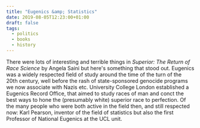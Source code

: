 ```yaml
---
title: "Eugenics &amp; Statistics"
date: 2019-08-05T12:23:00+01:00
draft: false
tags:
  - politics
  - books
  - history
---
```


There were lots of interesting and terrible things in _Superior: The Return of Race Science_ by Angela Saini but here's something that stood out. Eugenics was a widely respected field of study around the time of the turn of the 20th century, well before the rash of state-sponsored genocide programs we now associate with Nazis etc. University College London established a Eugenics Record Office, that aimed to study races of man and conct the best ways to hone the (presumably white) superior race to perfection. Of the many people who were both active in the field then, and still respected now: Karl Pearson, inventor of the field of statistics but also the first Professor of National Eugenics at the UCL unit.
